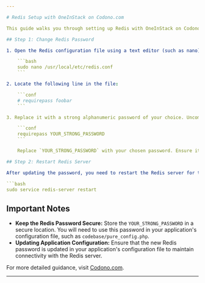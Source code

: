 ```yaml
---

# Redis Setup with OneInStack on Codono.com

This guide walks you through setting up Redis with OneInStack on Codono.com. Once the setup is complete, you'll need to securely store a Redis password for future use.

## Step 1: Change Redis Password

1. Open the Redis configuration file using a text editor (such as nano):

    ```bash
    sudo nano /usr/local/etc/redis.conf
    ```

2. Locate the following line in the file:

    ```conf
    # requirepass foobar
    ```

3. Replace it with a strong alphanumeric password of your choice. Uncomment the line by removing the `#` at the beginning:

    ```conf
    requirepass YOUR_STRONG_PASSWORD
    ```

    Replace `YOUR_STRONG_PASSWORD` with your chosen password. Ensure it's a strong, alphanumeric password.

## Step 2: Restart Redis Server

After updating the password, you need to restart the Redis server for the changes to take effect:

```bash
sudo service redis-server restart
```

## Important Notes

- **Keep the Redis Password Secure:** Store the `YOUR_STRONG_PASSWORD` in a secure location. You will need to use this password in your application's configuration file, such as `codebase/pure_config.php`.
- **Updating Application Configuration:** Ensure that the new Redis password is updated in your application's configuration file to maintain connectivity with the Redis server.

For more detailed guidance, visit [Codono.com](https://codono.com).

---
```

